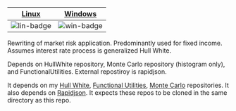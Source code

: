 | [Linux][lin-link] | [Windows][win-link] |
| :---------------: | :-----------------: | 
| ![lin-badge]      | ![win-badge]        | 

[lin-badge]: https://travis-ci.org/phillyfan1138/marketRisk.svg?branch=master "Travis build status"
[lin-link]:  https://travis-ci.org/phillyfan1138/marketRisk "Travis build status"
[win-badge]: https://ci.appveyor.com/api/projects/status/5vfdsp398y70758w?svg=true "AppVeyor build status"
[win-link]:  https://ci.appveyor.com/project/phillyfan1138/marketrisk "AppVeyor build status"




Rewriting of market risk application.  Predominantly used for fixed income.  Assumes interest rate process is generalized Hull White.

Depends on HullWhite repository, Monte Carlo repository (histogram only), and FunctionalUtilities.  External repostiroy is rapidjson.

It depends on my <a href="https://github.com/phillyfan1138/HullWhite">Hull White</a>,  <a href="https://github.com/phillyfan1138/FunctionalUtilities">Functional Utilities</a>, 
<a href="https://github.com/phillyfan1138/MonteCarlo">Monte Carlo</a> repositories.  It also depends on <a href="https://github.com/miloyip/rapidjson">Rapidjson</a>.   It expects these repos to be cloned in the same directory as this repo.
